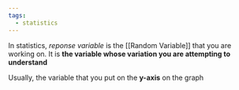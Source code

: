 ```yaml
---
tags:
  - statistics
---
```

In statistics, *reponse variable* is the [[Random Variable]] that you are working on. It is **the variable whose variation you are attempting to understand**

Usually, the variable that you put on the **y-axis** on the graph